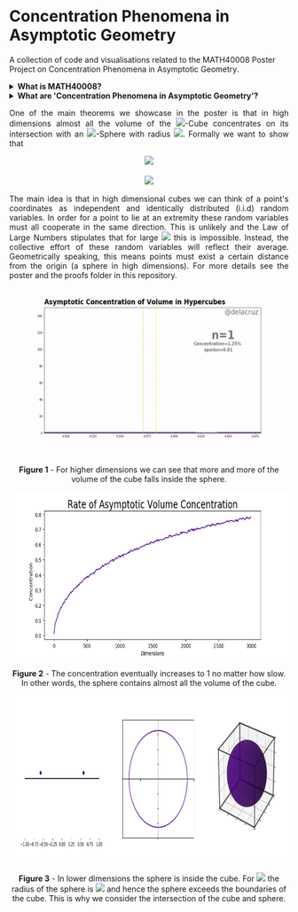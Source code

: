 # Concentration Phenomena in Asymptotic Geometry
A collection of code and visualisations related to the MATH40008 Poster Project on Concentration Phenomena in Asymptotic Geometry. 

<details>
<summary><b>What is MATH40008?</b></summary>
<br>
  <p align="justify">
  MATH40008 is a module all first year maths undergraduates at Imperial College London take after completing their summer exams. The department suggests topics and students choose one. For their chosen topic, they are expected to learn via independent research, construct a poster and give a presentation. 
    
   'Concentration Phenomena in Asymptotic Geometry' falls under 'Law of Large Numbers and The Central Limit Theorem'.
    <hr>
</p>

</details>

<details>
<summary><b>What are 'Concentration Phenomena in Asymptotic Geometry'?</b></summary>
<br>
  <p align="justify">
  Asymptotic Geometry is when we look at what happens to geometric objects in very high dimensions. Concentration refers to the notion that almost all the volume of certain <img src="https://latex.codecogs.com/gif.latex?n">-dimensional regions cluster around an arbitrarily small <img src="https://latex.codecogs.com/gif.latex?\varepsilon">-neighbourhood of an <img src="https://latex.codecogs.com/gif.latex?(n-1)">-dimensional region. We discuss two examples:
    <ol>
    <li>The volume of an asymptotic <img src="https://latex.codecogs.com/gif.latex?n">-Cube concentrates on its intersection with an <img src="https://latex.codecogs.com/gif.latex?\small{(n-1)}">-Sphere.
</li>
    <li>The area of an asymptotic <img src="https://latex.codecogs.com/gif.latex?\small{n}">-Sphere concentrates on its equators</li>.
    </ol>
    <hr>
</p>

</details>

<p align="justify">
One of the main theorems we showcase in the poster is that in high dimensions almost all the volume of the <img src="https://latex.codecogs.com/gif.latex?n">-Cube concentrates on its intersection with an <img src="https://latex.codecogs.com/gif.latex?\small{(n-1)}">-Sphere with radius <img src="https://latex.codecogs.com/gif.latex?\sqrt{n/3}">. Formally we want to show that
  
</p>  

<p align="center">
  <img src="https://latex.codecogs.com/gif.latex?\forall&space;\varepsilon&space;>&space;0,&space;\,&space;\mathrm{Vol}\left(&space;U_{n,\varepsilon}\cap[-1,1]^n\right)\rightarrow&space;\mathrm{Vol}([-1,1]^n)">
  <br>
  <br>
  <img src="https://latex.codecogs.com/gif.latex?U_{n,\varepsilon}&space;:=&space;\left\{x\in\mathbb{R}^n:&space;(1-\varepsilon)\sqrt{n/3}<\|x\|<(1&plus;\varepsilon)\sqrt{n/3}\right\}"> 
  
</p>

<p align="justify">
The main idea is that in high dimensional cubes we can think of a point's coordinates as independent and identically distributed (i.i.d) random variables. In order for a point to lie at an extremity these random variables must all cooperate in the same direction. This is unlikely and the Law of Large Numbers stipulates that for large <img src="https://latex.codecogs.com/gif.latex?n"> this is impossible. Instead, the collective effort of these random variables will reflect their average. Geometrically speaking, this means points must exist a certain distance from the origin (a sphere in high dimensions). For more details see the poster and the proofs folder in this repository.
</p>


<p align="center">
  <img width="600" height="300" src=figures/hypercube_conc_hist.gif>
  <br></br>
  <caption><b>Figure 1</b> - For higher dimensions we can see that more and more of the volume of the cube falls inside the sphere.</caption>
</p>

<p align="center">
  <img width="600" height="300" src=figures/rate_conc_graph.png>
  <br></br>
  <caption><b>Figure 2</b> - The concentration eventually increases to 1 no matter how slow. <br> In other words, the sphere contains almost all the volume of the cube. </caption>
</p>

<p align="center">
  <img width="900" height="300" src=figures/cube-sphere%20in%20lower%20dimensions.PNG>
  <br></br>
  <caption><b>Figure 3</b> - In lower dimensions the sphere is inside the cube. For <img src="https://latex.codecogs.com/gif.latex?n\ge&space;4"> the radius of the sphere is <img src="https://latex.codecogs.com/gif.latex?\sqrt{n/3}\ge&space;1"> and hence the sphere exceeds the boundaries of the cube. This is why we consider the intersection of the cube and sphere. </caption>
</p>
